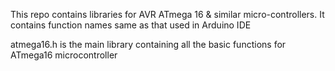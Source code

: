This repo contains libraries for AVR ATmega 16 & similar micro-controllers.
It contains function names same as that used in Arduino IDE

atmega16.h is the main library containing all the basic functions for ATmega16 microcontroller
